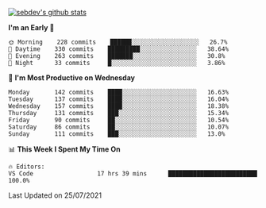 [![sebdev's github stats](https://github-readme-stats.vercel.app/api?username=sebdeveloper6952&theme=vue-dark)](https://github.com/anuraghazra/github-readme-stats)
<!--START_SECTION:waka-->
**I'm an Early 🐤** 

```text
🌞 Morning    228 commits    ██████░░░░░░░░░░░░░░░░░░░   26.7% 
🌆 Daytime    330 commits    █████████░░░░░░░░░░░░░░░░   38.64% 
🌃 Evening    263 commits    ███████░░░░░░░░░░░░░░░░░░   30.8% 
🌙 Night      33 commits     █░░░░░░░░░░░░░░░░░░░░░░░░   3.86%

```
📅 **I'm Most Productive on Wednesday** 

```text
Monday       142 commits    ████░░░░░░░░░░░░░░░░░░░░░   16.63% 
Tuesday      137 commits    ████░░░░░░░░░░░░░░░░░░░░░   16.04% 
Wednesday    157 commits    ████░░░░░░░░░░░░░░░░░░░░░   18.38% 
Thursday     131 commits    ███░░░░░░░░░░░░░░░░░░░░░░   15.34% 
Friday       90 commits     ██░░░░░░░░░░░░░░░░░░░░░░░   10.54% 
Saturday     86 commits     ██░░░░░░░░░░░░░░░░░░░░░░░   10.07% 
Sunday       111 commits    ███░░░░░░░░░░░░░░░░░░░░░░   13.0%

```


📊 **This Week I Spent My Time On** 

```text
🔥 Editors: 
VS Code                  17 hrs 39 mins      █████████████████████████   100.0%

```


 Last Updated on 25/07/2021
<!--END_SECTION:waka-->
